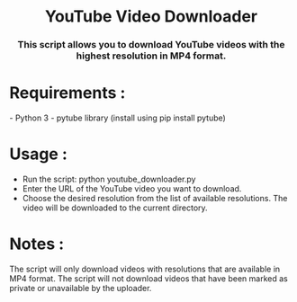 <h1 align="center">YouTube Video Downloader</h1>
<h3 align="center">This script allows you to download YouTube videos with the highest resolution in MP4 format.</h3>

<h1 align="left">Requirements :</h1>
- Python 3
- pytube library (install using pip install pytube)

<h1 align="left">Usage :</h1>

- Run the script: python youtube_downloader.py
- Enter the URL of the YouTube video you want to download.
- Choose the desired resolution from the list of available resolutions.
The video will be downloaded to the current directory.

<h1 align="left">Notes :</h1>

The script will only download videos with resolutions that are available in MP4 format.
The script will not download videos that have been marked as private or unavailable by the uploader.
